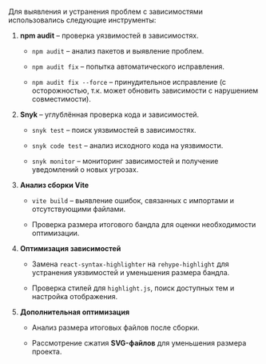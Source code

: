 Для выявления и устранения проблем с зависимостями использовались следующие инструменты:

1. **npm audit** – проверка уязвимостей в зависимостях.
    
    - `npm audit` – анализ пакетов и выявление проблем.
        
    - `npm audit fix` – попытка автоматического исправления.
        
    - `npm audit fix --force` – принудительное исправление (с осторожностью, т.к. может обновить зависимости с нарушением совместимости).
        
2. **Snyk** – углублённая проверка кода и зависимостей.
    
    - `snyk test` – поиск уязвимостей в зависимостях.
        
    - `snyk code test` – анализ исходного кода на уязвимости.
        
    - `snyk monitor` – мониторинг зависимостей и получение уведомлений о новых угрозах.
        
3. **Анализ сборки Vite**
    
    - `vite build` – выявление ошибок, связанных с импортами и отсутствующими файлами.
        
    - Проверка размера итогового бандла для оценки необходимости оптимизации.
        
4. **Оптимизация зависимостей**
    
    - Замена `react-syntax-highlighter` на `rehype-highlight` для устранения уязвимостей и уменьшения размера бандла.
        
    - Проверка стилей для `highlight.js`, поиск доступных тем и настройка отображения.
        
5. **Дополнительная оптимизация**
    
    - Анализ размера итоговых файлов после сборки.
        
    - Рассмотрение сжатия **SVG-файлов** для уменьшения размера проекта.
